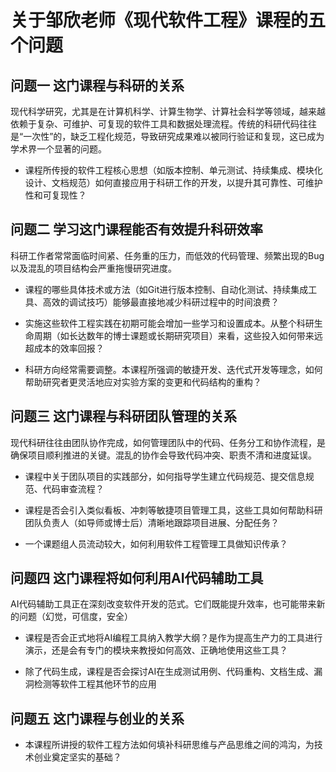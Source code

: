 # 关于邹欣老师《现代软件工程》课程的五个问题
## 问题一 这门课程与科研的关系

现代科学研究，尤其是在计算机科学、计算生物学、计算社会科学等领域，越来越依赖于复杂、可维护、可复现的软件工具和数据处理流程。传统的科研代码往往是“一次性”的，缺乏工程化规范，导致研究成果难以被同行验证和复现，这已成为学术界一个显著的问题。

* 课程所传授的软件工程核心思想（如版本控制、单元测试、持续集成、模块化设计、文档规范）如何直接应用于科研工作的开发，以提升其可靠性、可维护性和可复现性？

## 问题二 学习这门课程能否有效提升科研效率

科研工作者常常面临时间紧、任务重的压力，而低效的代码管理、频繁出现的Bug以及混乱的项目结构会严重拖慢研究进度。

* 课程的哪些具体技术或方法（如Git进行版本控制、自动化测试、持续集成工具、高效的调试技巧）能够最直接地减少科研过程中的时间浪费？

* 实施这些软件工程实践在初期可能会增加一些学习和设置成本。从整个科研生命周期（如长达数年的博士课题或长期研究项目）来看，这些投入如何带来远超成本的效率回报？

* 科研方向经常需要调整。本课程所强调的敏捷开发、迭代式开发等理念，如何帮助研究者更灵活地应对实验方案的变更和代码结构的重构？

## 问题三 这门课程与科研团队管理的关系

现代科研往往由团队协作完成，如何管理团队中的代码、任务分工和协作流程，是确保项目顺利推进的关键。混乱的协作会导致代码冲突、职责不清和进度延误。

* 课程中关于团队项目的实践部分，如何指导学生建立代码规范、提交信息规范、代码审查流程？

* 课程是否会引入类似看板、冲刺等敏捷项目管理工具，这些工具如何帮助科研团队负责人（如导师或博士后）清晰地跟踪项目进展、分配任务？

* 一个课题组人员流动较大，如何利用软件工程管理工具做知识传承？

## 问题四 这门课程将如何利用AI代码辅助工具

AI代码辅助工具正在深刻改变软件开发的范式。它们既能提升效率，也可能带来新的问题（幻觉，可信度，安全）

* 课程是否会正式地将AI编程工具纳入教学大纲？是作为提高生产力的工具进行演示，还是会有专门的模块来教授如何高效、正确地使用这些工具？

* 除了代码生成，课程是否会探讨AI在生成测试用例、代码重构、文档生成、漏洞检测等软件工程其他环节的应用

## 问题五 这门课程与创业的关系

* 本课程所讲授的软件工程方法如何填补科研思维与产品思维之间的鸿沟，为技术创业奠定坚实的基础？